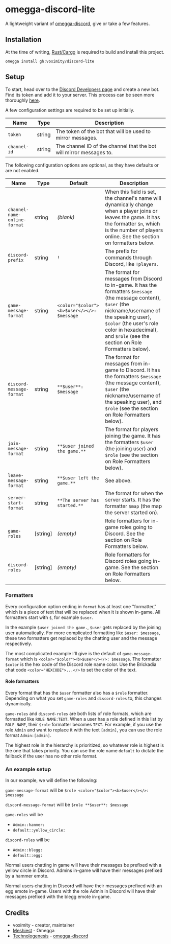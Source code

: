# omegga-discord-lite

A lightweight variant of [omegga-discord](https://github.com/technologenesis/omegga-discord),
give or take a few features.

## Installation

At the time of writing, [Rust/Cargo](https://rust-lang.org/) is required to build and install this project.

`omegga install gh:voximity/discord-lite`

## Setup

To start, head over to the [Discord Developers page](https://discord.com/developers) and create a new bot.
Find its token and add it to your server. This process can be seen more thoroughly [here](https://discordpy.readthedocs.io/en/latest/discord.html).

A few configuration settings are required to be set up initially.

| **Name** | **Type** | **Description** |
| --- | --- | --- |
| `token` | string | The token of the bot that will be used to mirror messages. |
| `channel-id` | string | The channel ID of the channel that the bot will mirror messages to. |

The following configuration options are optional, as they have defaults or are not enabled.

| **Name** | **Type** | **Default** | **Description** |
| --- | --- | --- | --- |
| `channel-name-online-format` | string | *(blank)* | When this field is set, the channel's name will dynamically change when a player joins or leaves the game. It has the formatter `$n`, which is the number of players online. See the section on formatters below. |
| `discord-prefix` | string | `!` | The prefix for commands through Discord, like `!players`. |
| `game-message-format` | string | `<color="$color"><b>$user</></>: $message` | The format for messages from Discord to in-game. It has the formatters `$message` (the message content), `$user` (the nickname/username of the speaking user), `$color` (the user's role color in hexadecimal), and `$role` (see the section on Role Formatters below). |
| `discord-message-format` | string | `**$user**: $message` | The format for messages from in-game to Discord. It has the formatters `$message` (the message content), `$user` (the nickname/username of the speaking user), and `$role` (see the section on Role Formatters below). |
| `join-message-format` | string | `**$user joined the game.**` | The format for players joining the game. It has the formatters `$user` (the joining user) and `$role` (see the section on Role Formatters below). |
| `leave-message-format` | string | `**$user left the game.**` | See above. |
| `server-start-format` | string | `**The server has started.**` | The format for when the server starts. It has the formatter `$map` (the map the server started on). |
| `game-roles` | \[string\] | *(empty)* | Role formatters for in-game roles going to Discord. See the section on Role Formatters below. |
| `discord-roles` | \[string\] | *(empty)* | Role formatters for Discord roles going in-game. See the section on Role Formatters below. |

### Formatters

Every configuration option ending in `format` has at least one "formatter," which is a piece of text that will be
replaced when it is shown in-game. All formatters start with `$`, for example `$user`.

In the example `$user joined the game.`, `$user` gets replaced by the joining user automatically. For more complicated
formatting like `$user: $message`, these two formatters get replaced by the chatting user and the message respectively.

The most complicated example I'll give is the default of `game-message-format` which is `<color="$color"><b>$user</></>: $message`.
The formatter `$color` is the hex code of the Discord role name color. Use the Brickadia chat code `<color="HEXCODE">...</>` to set
the color of the text.

#### Role formatters

Every format that has the `$user` formatter also has a `$role` formatter. Depending on what you set `game-roles` and `discord-roles` to,
this changes dynamically.

`game-roles` and `discord-roles` are both lists of role formats, which are formatted like `ROLE NAME:TEXT`. When a user has a role defined
in this list by `ROLE NAME`, their `$role` formatter becomes `TEXT`. For example, if you use the role `Admin` and want to replace it with
the text `[admin]`, you can use the role format `Admin:[admin]`.

The highest role in the hierarchy is prioritized, so whatever role is highest is the one that takes priority. You can use the role name
`default` to dictate the fallback if the user has no other role format.

### An example setup

In our example, we will define the following:

`game-message-format` will be `$role <color="$color"><b>$user</></>: $message`

`discord-message-format` will be `$role **$user**: $message`

`game-roles` will be

* `Admin::hammer:`
* `default::yellow_circle:`

`discord-roles` will be

* `Admin::blegg:`
* `default::egg:`

Normal users chatting in game will have their messages be prefixed with a yellow circle in Discord.
Admins in-game will have their messages prefixed by a hammer emote.

Normal users chatting in Discord will have their messages prefixed with an egg emote in-game.
Users with the role Admin in Discord will have their messages prefixed with the blegg emote in-game.

## Credits

* voximity - creator, maintainer
* [Meshiest](https://github.com/meshiest) - Omegga
* [Technologenesis](https://github.com/technologenesis) - [omegga-discord](https://github.com/technologenesis/omegga-discord)
